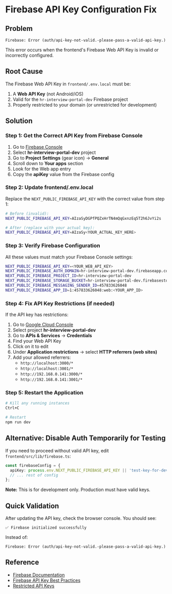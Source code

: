 # Firebase API Key Configuration Fix

## Problem
`Firebase: Error (auth/api-key-not-valid.-please-pass-a-valid-api-key.)`

This error occurs when the frontend's Firebase Web API Key is invalid or incorrectly configured.

## Root Cause
The Firebase Web API Key in `frontend/.env.local` must be:
1. A **Web API Key** (not Android/iOS)
2. Valid for the `hr-interview-portal-dev` Firebase project
3. Properly restricted to your domain (or unrestricted for development)

## Solution

### Step 1: Get the Correct API Key from Firebase Console

1. Go to [Firebase Console](https://console.firebase.google.com)
2. Select **hr-interview-portal-dev** project
3. Go to **Project Settings** (gear icon) → **General**
4. Scroll down to **Your apps** section
5. Look for the Web app entry
6. Copy the **apiKey** value from the Firebase config

### Step 2: Update frontend/.env.local

Replace the `NEXT_PUBLIC_FIREBASE_API_KEY` with the correct value from step 1:

```bash
# Before (invalid):
NEXT_PUBLIC_FIREBASE_API_KEY=AIzaSyDGPfPQZxHrTN4mQqGxnzEq5T2h6JvYi2s

# After (replace with your actual key):
NEXT_PUBLIC_FIREBASE_API_KEY=AIzaSy<YOUR_ACTUAL_KEY_HERE>
```

### Step 3: Verify Firebase Configuration

All these values must match your Firebase Console settings:

```bash
NEXT_PUBLIC_FIREBASE_API_KEY=<YOUR_WEB_API_KEY>
NEXT_PUBLIC_FIREBASE_AUTH_DOMAIN=hr-interview-portal-dev.firebaseapp.com
NEXT_PUBLIC_FIREBASE_PROJECT_ID=hr-interview-portal-dev
NEXT_PUBLIC_FIREBASE_STORAGE_BUCKET=hr-interview-portal-dev.firebasestorage.app
NEXT_PUBLIC_FIREBASE_MESSAGING_SENDER_ID=457833626048
NEXT_PUBLIC_FIREBASE_APP_ID=1:457833626048:web:<YOUR_APP_ID>
```

### Step 4: Fix API Key Restrictions (if needed)

If the API key has restrictions:

1. Go to [Google Cloud Console](https://console.cloud.google.com)
2. Select project **hr-interview-portal-dev**
3. Go to **APIs & Services** → **Credentials**
4. Find your Web API Key
5. Click on it to edit
6. Under **Application restrictions** → select **HTTP referrers (web sites)**
7. Add your allowed referrers:
   - `http://localhost:3000/*`
   - `http://localhost:3001/*`
   - `http://192.168.0.141:3000/*`
   - `http://192.168.0.141:3001/*`

### Step 5: Restart the Application

```bash
# Kill any running instances
Ctrl+C

# Restart
npm run dev
```

## Alternative: Disable Auth Temporarily for Testing

If you need to proceed without valid API key, edit `frontend/src/lib/firebase.ts`:

```typescript
const firebaseConfig = {
  apiKey: process.env.NEXT_PUBLIC_FIREBASE_API_KEY || 'test-key-for-development',
  // ... rest of config
};
```

**Note:** This is for development only. Production must have valid keys.

## Quick Validation

After updating the API key, check the browser console. You should see:

```
✅ Firebase initialized successfully
```

Instead of:

```
Firebase: Error (auth/api-key-not-valid.-please-pass-a-valid-api-key.)
```

## Reference

- [Firebase Documentation](https://firebase.google.com/docs/web/setup)
- [Firebase API Key Best Practices](https://cloud.google.com/docs/authentication/api-keys)
- [Restricted API Keys](https://cloud.google.com/docs/authentication/api-keys#api-key-restrictions)

